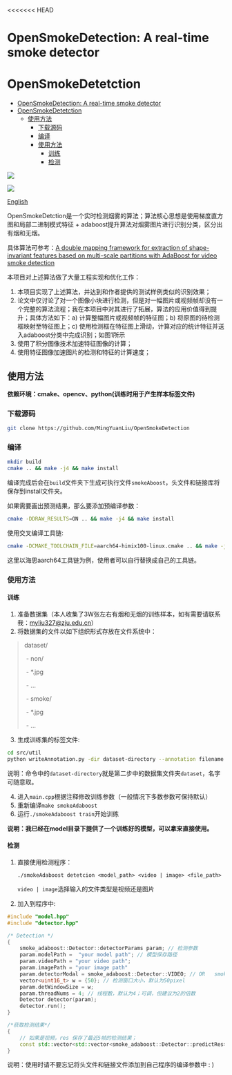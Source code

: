 <<<<<<< HEAD
# OpenSmokeDetection:  A real-time smoke detector
# OpenSmokeDetetction
* [OpenSmokeDetection:  A real\-time smoke detector](#opensmokedetection--a-real-time-smoke-detector)
* [OpenSmokeDetetction](#opensmokedetetction)
  * [使用方法](#%E4%BD%BF%E7%94%A8%E6%96%B9%E6%B3%95)
    * [下载源码](#%E4%B8%8B%E8%BD%BD%E6%BA%90%E7%A0%81)
    * [编译](#%E7%BC%96%E8%AF%91)
    * [使用方法](#%E4%BD%BF%E7%94%A8%E6%96%B9%E6%B3%95-1)
      * [训练](#%E8%AE%AD%E7%BB%83)
      * [检测](#%E6%A3%80%E6%B5%8B)

![](https://github.com/MingYuanLiu/OpenSmokeDetection/blob/master/data/res2.png)

![](https://github.com/MingYuanLiu/OpenSmokeDetection/blob/master/data/result.png)

[English](README_en.md)

OpenSmokeDetction是一个实时检测烟雾的算法；算法核心思想是使用梯度直方图和局部二进制模式特征 + adaboost提升算法对烟雾图片进行识别分类，区分出有烟和无烟。

具体算法可参考：[A double mapping framework for extraction of shape-invariant features based on multi-scale partitions with AdaBoost for video smoke detection](https://www.sciencedirect.com/science/article/pii/S0031320312002786)

本项目对上述算法做了大量工程实现和优化工作：

1. 本项目实现了上述算法，并达到和作者提供的测试样例类似的识别效果；
2. 论文中仅讨论了对一个图像小块进行检测，但是对一幅图片或视频帧却没有一个完整的算法流程；我在本项目中对其进行了拓展，算法的应用价值得到提升；具体方法如下：a) 计算整幅图片或视频帧的特征图；b) 将原图的待检测框映射至特征图上；c) 使用检测框在特征图上滑动，计算对应的统计特征并送入adaboost分类中完成识别；如图1所示
3. 使用了积分图像技术加速特征图像的计算；
4. 使用特征图像加速图片的检测和特征的计算速度；

## 使用方法

**依赖环境：cmake、opencv、python(训练时用于产生样本标签文件)**

### 下载源码

```bash
git clone https://github.com/MingYuanLiu/OpenSmokeDetection
```
### 编译
```bash
mkdir build
cmake .. && make -j4 && make install
```

编译完成后会在`build`文件夹下生成可执行文件`smokeAboost`，头文件和链接库将保存到install文件夹。

如果需要画出预测结果，那么要添加预编译参数：

```bash
cmake -DDRAW_RESULTS=ON .. && make -j4 && make install
```

使用交叉编译工具链:

```bash
cmake -DCMAKE_TOOLCHAIN_FILE=aarch64-himix100-linux.cmake .. && make -j4 && make insatll
```

这里以海思aarch64工具链为例，使用者可以自行替换成自己的工具链。

### 使用方法

#### 训练

1. 准备数据集（本人收集了3W张左右有烟和无烟的训练样本，如有需要请联系我：myliu327@zju.edu.cn）
2. 将数据集的文件以如下组织形式存放在文件系统中：

>dataset/
>
>​      \- non/
>
>​        \- *.jpg
>
>​        \- ...
>
>
>
>​      \- smoke/
>
>​        \- *.jpg
>
>​        \- ...

3. 生成训练集的标签文件:

```bash
cd src/util
python writeAnnotation.py -dir dataset-directory --annotation filename.txt
```

说明：命令中的`dataset-directory`就是第二步中的数据集文件夹`dataset`，名字可随意取。

4. 进入`main.cpp`根据注释修改训练参数（一般情况下多数参数可保持默认）
5. 重新编译`make smokeAdaboost`
6. 运行`./smokeAdaboost train`开始训练

**说明：我已经在model目录下提供了一个训练好的模型，可以拿来直接使用。**

#### 检测

1. 直接使用检测程序：

   `./smokeAdaboost detetcion <model_path> <video | image> <file_path>`

   `video | image`选择输入的文件类型是视频还是图片

2. 加入到程序中: 

```c++
#include "model.hpp"
#include "detector.hpp"

/* Detection */
{
	smoke_adaboost::Detector::detectorParams param; // 检测参数
	param.modelPath =  "your model path"; // 模型保存路径
	param.videoPath = "your video path";
	param.imagePath = "your image path"
	param.detectorModal = smoke_adaboost::Detector::VIDEO; // OR   smoke_adaboost::Detector::IMAGE
	vector<uint16_t> w = {50}; // 检测窗口大小，默认为50pixel
	param.detWindowSize = w; 
	param.threadNums = 4; // 线程数，默认为4；可调，但建议为2的倍数
	Detector detector(param);
	detector.run();
}

/*获取检测结果*/
{
    // 如果是视频，res 保存了最近5帧的检测结果；
    const std::vector<std::vector<smoke_adaboost::Detector::predictRes> >& res = detector.get_predictions();
}
```

说明：使用时请不要忘记将头文件和链接文件添加到自己程序的编译参数中 : ) 